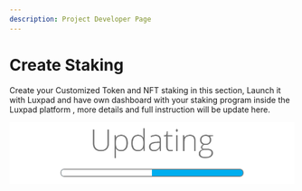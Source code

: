 ```yaml
---
description: Project Developer Page
---
```


# Create Staking

Create your Customized Token and NFT staking in this section, Launch it with Luxpad and have own dashboard with your staking program inside the Luxpad platform , more details and full instruction will be update here.

![Loading...](../../.gitbook/assets/update-banner.png)

